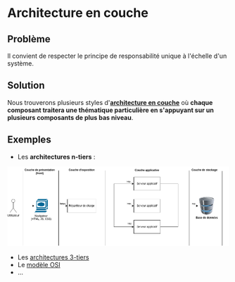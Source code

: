 # Architecture en couche

## Problème

Il convient de respecter le principe de responsabilité unique à l'échelle d'un système.

## Solution

Nous trouverons plusieurs styles d'[**architecture en couche**](https://fr.wikipedia.org/wiki/Architecture_en_couches) où **chaque composant traitera une thématique particulière en s'appuyant sur un plusieurs composants de plus bas niveau**.

## Exemples

* Les **architectures n-tiers** :

![Illustration architecture n-tiers](schema/ntiers-web.png)

* Les [architectures 3-tiers](https://fr.wikipedia.org/wiki/Architecture_trois_tiers)
* Le [modèle OSI](https://fr.wikipedia.org/wiki/Mod%C3%A8le_OSI)
* ...

